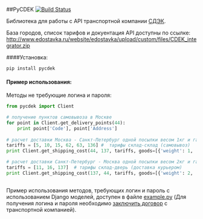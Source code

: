##PyCDEK
[![Build Status](https://travis-ci.org/onrik/pycdek.svg?branch=master)](https://travis-ci.org/onrik/pycdek)

Библиотека для работы с API транспортной компании [СДЭК](http://cdek.ru/).

База городов, список тарифов и докуентация API доступны по ссылке: http://www.edostavka.ru/website/edostavka/upload/custom/files/CDEK_integrator.zip

####Установка:

    pip install pycdek

#### Пример использования:
Методы не требующие логина и пароля:

```python
from pycdek import Client

# получение пунктов самовывоза в Москве
for point in Client.get_delivery_points(44):
    print point['Code'], point['Address']
    
# расчет доставки Москва - Санкт-Петербург одной посылки весом 1кг и габаритами (см) 50x10x20
tariffs = [5, 10, 15, 62, 63, 136] #  тарифы склад-склад (самовывоз)
print Client.get_shipping_cost(44, 137, tariffs, goods=[{'weight': 1, 'length': 50, 'width': 10, 'height': 20}])

# расчет доставки Санкт-Петербург - Москва одной посылки весом 2кг и габаритами (см) 100x10x20
tariffs = [11, 16, 137]  # тарифы склад-дверь (доставка курьером)
print Client.get_shipping_cost(137, 44, tariffs, goods=[{'weight': 2, 'length': 100, 'width': 10, 'height': 20}])
    
```

Пример использования методов, требующих логин и пароль с использованием Django моделей, доступен в файле [example.py](example.py) (Для получения логина и пароля необходимо [заключить договор](http://www.edostavka.ru/reglament.html) с транспортной компанией).
